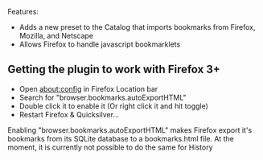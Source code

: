 Features:

-   Adds a new preset to the Catalog that imports bookmarks from
    Firefox, Mozilla, and Netscape
-   Allows Firefox to handle javascript bookmarklets

## Getting the plugin to work with Firefox 3+

-   Open <about:config> in Firefox Location bar
-   Search for "browser.bookmarks.autoExportHTML"
-   Double click it to enable it (Or right click it and hit toggle)
-   Restart Firefox & Quicksilver...

Enabling "browser.bookmarks.autoExportHTML" makes Firefox export it's
bookmarks from its SQLite database to a bookmarks.html file. At the
moment, it is currently not possible to do the same for History